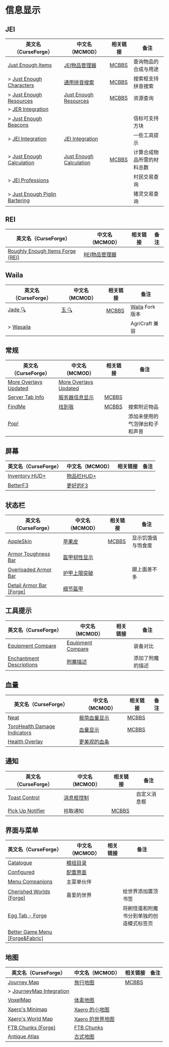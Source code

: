 # 信息显示

## JEI

| 英文名（CurseForge）                                                                                        | 中文名（MCMOD）                                                 | 相关链接                                              | 备注                       |
| ----------------------------------------------------------------------------------------------------------- | --------------------------------------------------------------- | ----------------------------------------------------- | -------------------------- |
| [Just Enough Items](https://www.curseforge.com/minecraft/mc-mods/jei)                                       | [JEI物品管理器](https://www.mcmod.cn/class/459.html)            | [MCBBS](https://www.mcbbs.net/thread-660463-1-1.html) | 查询物品的合成与用途       |
| > [Just Enough Characters](https://www.curseforge.com/minecraft/mc-mods/just-enough-characters)             | [通用拼音搜索](https://www.mcmod.cn/class/840.html)             | [MCBBS](https://www.mcbbs.net/thread-639271-1-1.html) | 搜索框支持拼音搜索         |
| > [Just Enough Resources](https://www.curseforge.com/minecraft/mc-mods/just-enough-resources-jer)           | [Just Enough Resources](https://www.mcmod.cn/class/855.html)    | [MCBBS](https://www.mcbbs.net/thread-808282-1-1.html) | 资源查询                   |
| > [JER Integration](https://www.curseforge.com/minecraft/mc-mods/jer-integration)                           |                                                                 |                                                       |                            |
| > [Just Enough Beacons](https://www.curseforge.com/minecraft/mc-mods/just-enough-beacons)                   |                                                                 |                                                       | 信标可支持方块             |
| > [JEI Integration](https://www.curseforge.com/minecraft/mc-mods/jei-integration)                           | [JEI Integration](https://www.mcmod.cn/class/2077.html)         |                                                       | 一些工具提示               |
| > [Just Enough Calculation](https://www.curseforge.com/minecraft/mc-mods/just-enough-calculation)           | [Just Enough Calculation](https://www.mcmod.cn/class/3643.html) | [MCBBS](https://www.mcbbs.net/thread-561503-1-1.html) | 计算合成物品所需的材料总数 |
| > [JEI Professions](https://www.curseforge.com/minecraft/mc-mods/jei-professions)                           |                                                                 |                                                       | 村民交易查询               |
| > [Just Enough Piglin Bartering](https://www.curseforge.com/minecraft/mc-mods/just-enough-piglin-bartering) |                                                                 |                                                       | 猪灵交易查询               |

## REI

| 英文名（CurseForge）                                                                                        | 中文名（MCMOD）                                       | 相关链接 | 备注 |
| ----------------------------------------------------------------------------------------------------------- | ----------------------------------------------------- | -------- | ---- |
| [Roughly Enough Items Forge (REI)](https://www.curseforge.com/minecraft/mc-mods/roughly-enough-items-forge) | [REI物品管理器](https://www.mcmod.cn/class/1674.html) |          |      |

## Waila

| 英文名（CurseForge）                                              | 中文名（MCMOD）                              | 相关链接                                              | 备注                                                                  |
| ----------------------------------------------------------------- | -------------------------------------------- | ----------------------------------------------------- | --------------------------------------------------------------------- |
| [Jade 🔍](https://www.curseforge.com/minecraft/mc-mods/jade)       | [玉 🔍](https://www.mcmod.cn/class/3482.html) | [MCBBS](https://www.mcbbs.net/thread-874937-1-1.html) | [Waila](https://www.curseforge.com/minecraft/mc-mods/waila) Fork 版本 |
| > [Wasaila](https://www.curseforge.com/minecraft/mc-mods/wasaila) |                                              |                                                       | AgriCraft 兼容                                                        |

## 常规

| 英文名（CurseForge）                                                                        | 中文名（MCMOD）                                               | 相关链接                                              | 备注                           |
| ------------------------------------------------------------------------------------------- | ------------------------------------------------------------- | ----------------------------------------------------- | ------------------------------ |
| [More Overlays Updated](https://www.curseforge.com/minecraft/mc-mods/more-overlays-updated) | [More Overlays Updated](https://www.mcmod.cn/class/2746.html) |                                                       |                                |
| [Server Tab Info](https://www.curseforge.com/minecraft/mc-mods/server-tab-info)             | [服务器信息显示](https://www.mcmod.cn/class/2717.html)        | [MCBBS](https://www.mcbbs.net/thread-790756-1-1.html) |                                |
| [FindMe](https://www.curseforge.com/minecraft/mc-mods/findme)                               | [找到我](https://www.mcmod.cn/class/2156.html)                | [MCBBS](https://www.mcbbs.net/thread-790741-1-1.html) | 搜索附近物品                   |
| [Pop!](https://www.curseforge.com/minecraft/mc-mods/bubbles)                                |                                                               |                                                       | 添加未使用的气泡弹出粒子和声音 |

## 屏幕

| 英文名（CurseForge）                                                               | 中文名（MCMOD）                                    | 相关链接 | 备注 |
| ---------------------------------------------------------------------------------- | -------------------------------------------------- | -------- | ---- |
| [Inventory HUD+](https://www.curseforge.com/minecraft/mc-mods/inventory-hud-forge) | [物品栏HUD+](https://www.mcmod.cn/class/3395.html) |          |      |
| [BetterF3](https://www.curseforge.com/minecraft/mc-mods/betterf3)                  | [更好的F3](https://www.mcmod.cn/class/3525.html)   |          |      |

## 状态栏

| 英文名（CurseForge）                                                                            | 中文名（MCMOD）                                      | 相关链接                                              | 备注               |
| ----------------------------------------------------------------------------------------------- | ---------------------------------------------------- | ----------------------------------------------------- | ------------------ |
| [AppleSkin](https://www.curseforge.com/minecraft/mc-mods/appleskin)                             | [苹果皮](https://www.mcmod.cn/class/744.html)        | [MCBBS](https://www.mcbbs.net/thread-808144-1-1.html) | 显示饥饿值与饱食度 |
| [Armor Toughness Bar](https://www.curseforge.com/minecraft/mc-mods/armor-toughness-bar)         | [盔甲韧性显示](https://www.mcmod.cn/class/2964.html) |                                                       |                    |
| [Overloaded Armor Bar](https://www.curseforge.com/minecraft/mc-mods/overloaded-armor-bar)       | [护甲上限突破](https://www.mcmod.cn/class/3131.html) |                                                       | 跟上面差不多       |
| [Detail Armor Bar [Forge]](https://www.curseforge.com/minecraft/mc-mods/detail-armor-bar-forge) | [细节盔甲](https://www.mcmod.cn/class/4590.html)     |                                                       |                    |

## 工具提示

| 英文名（CurseForge）                                                                              | 中文名（MCMOD）                                           | 相关链接 | 备注             |
| ------------------------------------------------------------------------------------------------- | --------------------------------------------------------- | -------- | ---------------- |
| [Equipment Compare](https://www.curseforge.com/minecraft/mc-mods/equipment-compare)               | [Equipment Compare](https://www.mcmod.cn/class/4196.html) |          | 装备对比         |
| [Enchantment Descriptions](https://www.curseforge.com/minecraft/mc-mods/enchantment-descriptions) | [附魔描述](https://www.mcmod.cn/class/1945.html)          |          | 添加了附魔的描述 |

## 血量

| 英文名（CurseForge）                                                                                      | 中文名（MCMOD）                                      | 相关链接                                              | 备注 |
| --------------------------------------------------------------------------------------------------------- | ---------------------------------------------------- | ----------------------------------------------------- | ---- |
| [Neat](https://www.curseforge.com/minecraft/mc-mods/neat)                                                 | [极简血量显示](https://www.mcmod.cn/class/619.html)  | [MCBBS](https://www.mcbbs.net/thread-938958-1-1.html) |      |
| [ToroHealth Damage Indicators](https://www.curseforge.com/minecraft/mc-mods/torohealth-damage-indicators) | [血量显示](https://www.mcmod.cn/class/1015.html)     | [MCBBS](https://www.mcbbs.net/thread-628833-1-1.html) |      |
| [Health Overlay](https://www.curseforge.com/minecraft/mc-mods/health-overlay)                             | [更美观的血条](https://www.mcmod.cn/class/1871.html) |                                                       |      |

## 通知

| 英文名（CurseForge）                                                              | 中文名（MCMOD）                                    | 相关链接                                               | 备注         |
| --------------------------------------------------------------------------------- | -------------------------------------------------- | ------------------------------------------------------ | ------------ |
| [Toast Control](https://www.curseforge.com/minecraft/mc-mods/toast-control)       | [消息框控制](https://www.mcmod.cn/class/1758.html) |                                                        | 自定义消息框 |
| [Pick Up Notifier](https://www.curseforge.com/minecraft/mc-mods/pick-up-notifier) | 拾取通知                                           | [MCBBS](https://www.mcbbs.net/thread-1123313-1-1.html) |              |

## 界面与菜单

| 英文名（CurseForge）                                                                             | 中文名（MCMOD）                                          | 相关链接 | 备注                                     |
| ------------------------------------------------------------------------------------------------ | -------------------------------------------------------- | -------- | ---------------------------------------- |
| [Catalogue](https://www.curseforge.com/minecraft/mc-mods/catalogue)                              | [模组目录](https://www.mcmod.cn/class/3743.html)         |          |                                          |
| [Configured](https://www.curseforge.com/minecraft/mc-mods/configured)                            | [配置界面](https://www.mcmod.cn/class/3651.html)         |          |                                          |
| [Menu Companions](https://www.curseforge.com/minecraft/mc-mods/menu-companions)                  | 主菜单伙伴                                               |          |                                          |
| [Cherished Worlds (Forge)](https://www.curseforge.com/minecraft/mc-mods/cherished-worlds)        | 喜爱的世界                                               |          | 给世界添加置顶书签                       |
| [Egg Tab - Forge](https://www.curseforge.com/minecraft/mc-mods/eggtab-forge)                     |                                                          |          | 将刷怪蛋和附魔书分到单独的创造模式标签页 |
| [Better Game Menu [Forge&Fabric]](https://www.curseforge.com/minecraft/mc-mods/better-game-menu) |                                                          |          |                                          |

## 地图

| 英文名（CurseForge）                                                                            | 中文名（MCMOD）                                          | 相关链接                                              | 备注 |
| ----------------------------------------------------------------------------------------------- | -------------------------------------------------------- | ----------------------------------------------------- | ---- |
| [Journey Map](https://www.curseforge.com/minecraft/mc-mods/journeymap)                          | [旅行地图](https://www.mcmod.cn/class/198.html)          | [MCBBS](https://www.mcbbs.net/thread-612917-1-1.html) |      |
| > [JourneyMap Integration](https://www.curseforge.com/minecraft/mc-mods/journeymap-integration) |                                                          |                                                       |      |
| [VoxelMap](https://www.curseforge.com/minecraft/mc-mods/voxelmap)                               | [体素地图](https://www.mcmod.cn/class/981.html)          |                                                       |      |
| [Xaero's Minimap](https://www.curseforge.com/minecraft/mc-mods/xaeros-minimap)                  | [Xaero 的小地图](https://www.mcmod.cn/class/1701.html)   |                                                       |      |
| [Xaero's World Map](https://www.curseforge.com/minecraft/mc-mods/xaeros-world-map)              | [Xaero 的世界地图](https://www.mcmod.cn/class/1483.html) |                                                       |      |
| [FTB Chunks (Forge)](https://www.curseforge.com/minecraft/mc-mods/ftb-chunks-forge)             | [FTB Chunks](https://www.mcmod.cn/class/3201.html)       |                                                       |      |
| [Antique Atlas](https://www.curseforge.com/minecraft/mc-mods/antique-atlas)                     | [古式地图](https://www.mcmod.cn/class/1308.html)         |                                                       |      |
